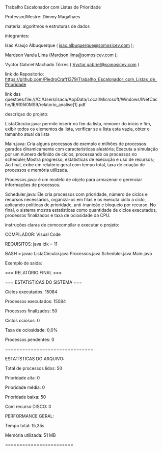 Trabalho Escalonador com Listas de Prioridade

Professor/Mestre: Dimmy Magalhaes 

materia: algoritmos e estruturas de dados 

integrantes: 

Isac Araujo Albuquerque ( isac.albuquerque@somosicev.com );

Mardson Varela Lima (Mardson.lima@somosicev.com ); 

Vyctor Gabriel Machado Tôrres ( Vyctor.gabriel@somosicev.com ) 




link do Repositorio: https://github.com/PiedroCraft1379/Trabalho_Escalonador_com_Listas_de_Prioridade

link das questoes:file:///C:/Users/isaca/AppData/Local/Microsoft/Windows/INetCache/IE/R05I0MS9/relatorio_analise[1].pdf

descriçao do projeto: 


ListaCircular.java: permite inserir no fim da lista, remover do inicio e fim, exibir todos os elementos da lista, verificar se a lista esta vazia, obter o tamanho atual da lista 

Main.java: Cria alguns processos de exemplo e milhões de processos gerados dinamicamente com características aleatória; Executa a simulação por um número definido de ciclos, processando os processos no scheduler;Mostra progresso, estatísticas de execução e uso de recursos; Ao final, exibe um relatório geral com tempo total, taxa de criação de processos e memória utilizada.

Processos.java: é um modelo de objeto para armazenar e gerenciar informações de processos.

Scheduler.java: Ele cria processos com prioridade, número de ciclos e recursos necessários, organiza-os em filas e os executa ciclo a ciclo, aplicando políticas de prioridade, anti-inanição e bloqueio por recurso. No final, o sistema mostra estatísticas como quantidade de ciclos executados, processos finalizados e taxa de ociosidade da CPU.

instruções claras de comocompilar e executar o projeto:

COMPILADOR: Visual Code

REQUISITOS: java idk  = 11

BASH = javac ListaCircular.java Processos.java Scheduler.java Main.java

Exemplo de saida:

=== RELATÓRIO FINAL ===

=== ESTATISTICAS DO SISTEMA ===

Ciclos executados: 15084

Processos executados: 15084

Processos finalizados: 50

Ciclos ociosos: 0

Taxa de ociosidade: 0,0%

Processos pendentes: 0

===============================

ESTATÍSTICAS DO ARQUIVO:

   Total de processos lidos: 50
   
   Prioridade alta: 0
   
   Prioridade média: 0

   
   Prioridade baixa: 50
   
   
   Com recurso DISCO: 0

PERFORMANCE GERAL:

   Tempo total: 15,35s
   
   Memória utilizada: 51 MB

========================



